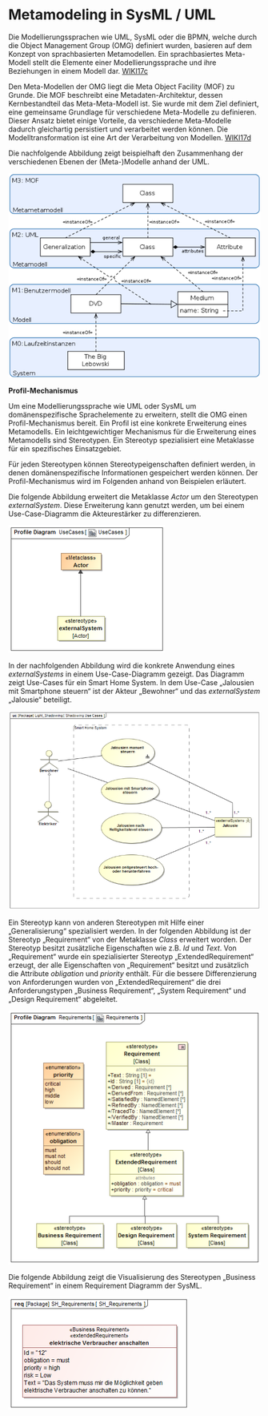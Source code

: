 # Metamodeling in SysML / UML

Die Modellierungssprachen wie UML, SysML oder die BPMN, welche durch die Object Management Group (OMG) definiert wurden, basieren auf dem Konzept von sprachbasierten Metamodellen. Ein sprachbasiertes Meta-Modell stellt die Elemente einer Modellierungssprache und ihre Beziehungen in einem Modell dar. [WIKI17c](Quellen.md)

Den Meta-Modellen der OMG liegt die Meta Object Facility (MOF) zu Grunde. Die MOF beschreibt eine Metadaten-Architektur, dessen Kernbestandteil das Meta-Meta-Modell ist. Sie wurde mit dem Ziel definiert, eine gemeinsame Grundlage für verschiedene Meta-Modelle zu definieren. Dieser Ansatz bietet einige Vorteile, da verschiedene Meta-Modelle dadurch gleichartig persistiert und verarbeitet werden können. Die Modelltransformation ist eine Art der Verarbeitung von Modellen. [WIKI17d](Quellen.md)

Die nachfolgende Abbildung zeigt beispielhaft den Zusammenhang der verschiedenen Ebenen der (Meta-)Modelle anhand der UML. 

![](/assets/hierarchie_der_metamodelle.png)

**Profil-Mechanismus**

Um eine Modellierungssprache wie UML oder SysML um domänenspezifische Sprachelemente zu erweitern, stellt die OMG einen Profil-Mechanismus bereit. Ein Profil ist eine konkrete Erweiterung eines Metamodells. Ein leichtgewichtiger Mechanismus für die Erweiterung eines Metamodells sind Stereotypen. Ein Stereotyp spezialisiert eine Metaklasse für ein spezifisches Einsatzgebiet. 

Für jeden Stereotypen können Stereotypeigenschaften definiert werden, in denen domänenspezifische Informationen gespeichert werden können. Der Profil-Mechanismus wird im Folgenden anhand von Beispielen erläutert.

Die folgende Abbildung erweitert die Metaklasse *Actor* um den Stereotypen *externalSystem*. Diese Erweiterung kann genutzt werden, um bei einem Use-Case-Diagramm die Akteurestärker zu differenzieren.

![](/assets/UseCases.png)

In der nachfolgenden Abbildung wird die konkrete Anwendung eines *externalSystems* in einem Use-Case-Diagramm gezeigt. Das Diagramm zeigt Use-Cases für ein Smart Home System. In dem Use-Case „Jalousien mit Smartphone steuern“ ist der Akteur „Bewohner“ und das *externalSystem* „Jalousie“ beteiligt.

![](/assets/Shadowing_Use_Cases.png)

Ein Stereotyp kann von anderen Stereotypen mit Hilfe einer „Generalisierung“ spezialisiert werden. In der folgenden Abbildung ist der Stereotyp „Requirement“ von der Metaklasse *Class* erweitert worden. Der Stereotyp besitzt zusätzliche Eigenschaften wie z.B. *Id* und *Text*. Von „Requirement“ wurde ein spezialisierter Stereotyp „ExtendedRequirement“ erzeugt, der alle Eigenschaften von „Requirement“ besitzt und zusätzlich die Attribute *obligation* und *priority* enthält. Für die bessere Differenzierung von Anforderungen wurden von „ExtendedRequirement“ die drei Anforderungstypen „Business Requirement“, „System Requirement“ und „Design Requirement“ abgeleitet.

![](/assets/Requirements.png)

Die folgende Abbildung zeigt die Visualisierung des Stereotypen „Business Requirement“ in einem Requirement Diagramm der SysML.

![](/assets/SH_Requirements.png)

